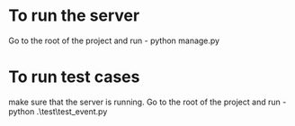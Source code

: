 # To run the server
Go to the root of the project and run - python manage.py

# To run test cases
make sure that the server is running.
Go to the root of the project and run - python .\test\test_event.py
